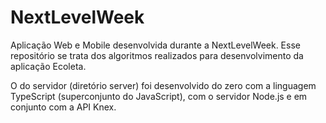 # NextLevelWeek
 Aplicação Web e Mobile desenvolvida durante a NextLevelWeek. 
 Esse repositório se trata dos algoritmos realizados para desenvolvimento da aplicação Ecoleta. 

 O do servidor (diretório server) foi desenvolvido do zero com a linguagem TypeScript (superconjunto do JavaScript), com o servidor Node.js e em conjunto com a API Knex.

